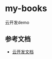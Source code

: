 # my-books
云开发demo

## 参考文档

- [云开发文档](https://developers.weixin.qq.com/miniprogram/dev/wxcloud/basis/getting-started.html)

